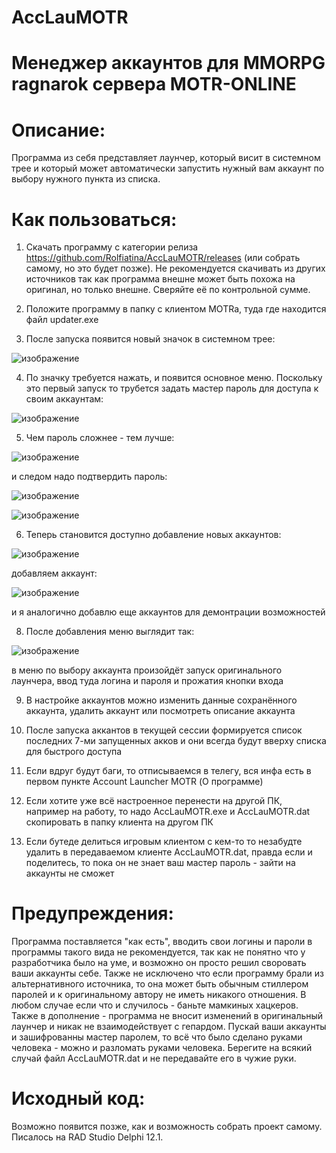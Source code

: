 # AccLauMOTR

# Менеджер аккаунтов для MMORPG ragnarok сервера MOTR-ONLINE

# Описание:

Программа из себя представляет лаунчер, который висит в системном трее и который может автоматически запустить нужный вам аккаунт по выбору нужного пункта из списка. 

# Как пользоваться:

1) Скачать программу с категории релиза https://github.com/Rolfiatina/AccLauMOTR/releases (или собрать самому, но это будет позже). Не рекомендуется скачивать из других источников так как программа внешне может быть похожа на оригинал, но только внешне. Сверяйте её по контрольной сумме.

2) Положите программу в папку с клиентом MOTRа, туда где находится файл updater.exe

3) После запуска появится новый значок в системном трее:

![изображение](https://github.com/user-attachments/assets/e7cb50eb-438b-431a-bee6-8d7f5afc4d16)

4) По значку требуется нажать, и появится основное меню. Поскольку это первый запуск то трубется задать мастер пароль для доступа к своим аккаунтам:

![изображение](https://github.com/user-attachments/assets/db0fea78-30be-49cf-9685-12a825e65368)

5) Чем пароль сложнее - тем лучше:

![изображение](https://github.com/user-attachments/assets/8ccbb538-96fe-482c-88b4-d5fedcbc3f20)

и следом надо подтвердить пароль:

![изображение](https://github.com/user-attachments/assets/43dfef0d-4c6c-495a-8673-9333ede143cb)

![изображение](https://github.com/user-attachments/assets/53d2e2e3-26be-4761-a5d5-996e45018932)

6) Теперь становится доступно добавление новых аккаунтов:

![изображение](https://github.com/user-attachments/assets/f913d762-105e-4700-a568-bc724dd0ac19)

добавляем аккаунт:

![изображение](https://github.com/user-attachments/assets/7c5c52f5-4339-4934-ab2d-da117c270ebe)

и я аналогично добавлю еще аккаунтов для демонтрации возможностей

8) После добавления меню выглядит так:

![изображение](https://github.com/user-attachments/assets/1341b020-51ef-49c7-aedc-408662bcb79f)

в меню по выбору аккаунта произойдёт запуск оригинального лаунчера, ввод туда логина и пароля и прожатия кнопки входа

9) В настройке аккаунтов можно изменить данные сохранённого аккаунта, удалить аккаунт или посмотреть описание аккаунта

10) После запуска аккантов в текущей сессии формируется список последних 7-ми запущенных акков и они всегда будут вверху списка для быстрого доступа

11) Если вдруг будут баги, то отписываемся в телегу, вся инфа есть в первом пункте Account Launcher MOTR (О программе)

12) Если хотите уже всё настроенное перенести на другой ПК, например на работу, то надо AccLauMOTR.exe и AccLauMOTR.dat скопировать в папку клиента на другом ПК

13) Если бутеде делиться игровым клиентом с кем-то то незабудте удалить в передаваемом клиенте AccLauMOTR.dat, правда если и поделитесь, то пока он не знает ваш мастер пароль - зайти на аккаунты не сможет

# Предупреждения:

Программа поставляется "как есть", вводить свои логины и пароли в программы такого вида не рекомендуется, так как не понятно что у разработчика было на уме, и возможно он просто решил своровать ваши аккаунты себе. Также не исключено что если программу брали из альтернативного источника, то она может быть обычным стиллером паролей и к оригинальному автору не иметь никакого отношения. В любом случае если что и случилось - баньте мамкиных хацкеров. Также в дополнение - программа не вносит изменений в оригинальный лаунчер и никак не взаимодействует с гепардом. Пускай ваши аккаунты и зашифрованны мастер паролем, то всё что было сделано руками человека - можно и разломать руками человека. Берегите на всякий случай файл AccLauMOTR.dat и не передавайте его в чужие руки.

# Исходный код:

Возможно появится позже, как и возможность собрать проект самому. Писалось на RAD Studio Delphi 12.1.




   

